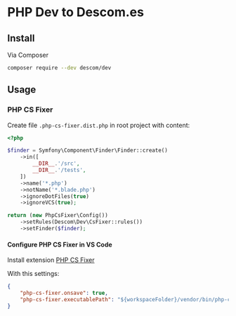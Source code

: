 # PHP Dev to Descom.es

## Install

Via Composer

```bash
composer require --dev descom/dev
```

## Usage

### PHP CS Fixer

Create file `.php-cs-fixer.dist.php` in root project with content:

```php
<?php

$finder = Symfony\Component\Finder\Finder::create()
    ->in([
        __DIR__.'/src',
        __DIR__.'/tests',
    ])
    ->name('*.php')
    ->notName('*.blade.php')
    ->ignoreDotFiles(true)
    ->ignoreVCS(true);

return (new PhpCsFixer\Config())
    ->setRules(Descom\Dev\CsFixer::rules())
    ->setFinder($finder);
```

#### Configure PHP CS Fixer in VS Code

Install extension [PHP CS Fixer](https://marketplace.visualstudio.com/items?itemName=junstyle.php-cs-fixer)

With this settings:

```json
{
    "php-cs-fixer.onsave": true,
    "php-cs-fixer.executablePath": "${workspaceFolder}/vendor/bin/php-cs-fixer"
}
```
